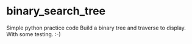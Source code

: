 # binary_search_tree
Simple python practice code
Build a binary tree and traverse to display. With some testing. :-)
